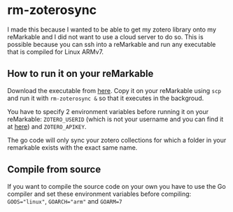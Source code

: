 # rm-zoterosync

I made this because I wanted to be able to get my zotero library onto my reMarkable and I did not want to use a cloud server to do so.
This is possible because you can ssh into a reMarkable and run any executable that is compiled for Linux ARMv7.

## How to run it on your reMarkable

Download the executable from [here](https://github.com/Maaarcocr/rm-zoterosync/releases/download/0.1/rm-zoterosync). Copy it on your reMarkable using `scp` and run it with `rm-zoterosync &` so that it executes in the backgroud.  

You have to specify 2 environment variables before running it on your reMarkable: `ZOTERO_USERID` (which is not your username and you can find it at [here](https://www.zotero.org/settings/keys)) and `ZOTERO_APIKEY`.

The go code will only sync your zotero collections for which a folder in your remarkable exists with the exact same name. 

## Compile from source

If you want to compile the source code on your own you have to use the Go compiler and set these environment variables before compiling: `GOOS="linux"`, `GOARCH="arm"` and `GOARM=7`
